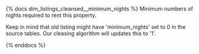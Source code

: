 {% docs dim_listings_cleansed__minimum_nights  %}
Minimum numbers of nights required to rent this property.

Keep in mind that old listing might have 'minimum_nights' set to 0 
in the source tables. Our cleasing algorithm will updates this to '1'.

{% enddocs %}